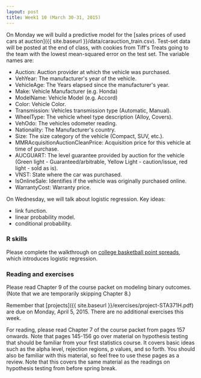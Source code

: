 ```yaml
---
layout: post
title: Week1 10 (March 30-31, 2015)
---
```


On Monday we will build a predictive model for the [sales prices of used cars at auction]({{ site.baseurl }}/data/carauction_train.csv).  Test-set data will be posted at the end of class, with cookies from Tiff's Treats going to the team with the lowest mean-squared error on the test set.  The variable names are:  

* Auction: Auction provider at which the vehicle was purchased.  
* VehYear: The manufacturer's year of the vehicle.  
* VehicleAge: The Years elapsed since the manufacturer's year.  
* Make: Vehicle Manufacturer (e.g. Honda)  
* ModelName: Vehicle Model (e.g. Accord)  
* Color: Vehicle Color.  
* Transmission: Vehicles transmission type (Automatic, Manual).  
* WheelType: The vehicle wheel type description (Alloy, Covers).  
* VehOdo: The vehicles odometer reading.  
* Nationality: The Manufacturer's country.  
* Size: The size category of the vehicle (Compact, SUV, etc.).  
* MMRAcquisitionAuctionCleanPrice: Acquisition price for this vehicle at time of purchase.  
* AUCGUART: The level guarantee provided by auction for the vehicle (Green light - Guaranteed/arbitrable, Yellow Light - caution/issue, red light - sold as is).  
* VNST: State where the car was purchased.  
* IsOnlineSale: Identifies if the vehicle was originally purchased online.  
* WarrantyCost: Warranty price.  


On Wednesday, we will talk about logistic regression.  Key ideas:  
* link function.  
* linear probability model.  
* conditional probability.  



### R skills

Please complete the walkthrough on [college basketball point spreads](http://jgscott.github.io/teaching/r/bball/bball.html), which introduces logistic regression.  


### Reading and exercises  

Please read Chapter 9 of the course packet on modeling binary outcomes.  (Note that we are temporarily skipping Chapter 8.)

Remember that [projects]({{ site.baseurl }}/exercises/project-STA371H.pdf) are due on Monday, April 5, 2015.  There are no additional exercises this week.  

For reading, please read Chapter 7 of the course packet from pages 157 onwards.  Note that pages 145-156 go over material on hypothesis testing that should be familiar from your first statistics course.  It covers basic ideas such as the alpha level, rejection regions, p values, and so forth.  You should also be familiar with this material, so feel free to use these pages as a review.  Note that this covers the same material as the readings on hypothesis testing from before spring break.  
